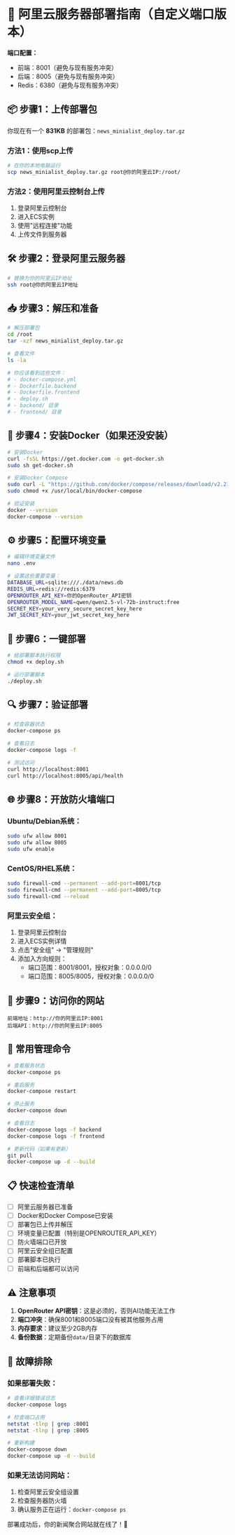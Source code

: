 # 🚀 阿里云服务器部署指南（自定义端口版本）

**端口配置：**
- 前端：8001（避免与现有服务冲突）
- 后端：8005（避免与现有服务冲突）  
- Redis：6380（避免与现有服务冲突）

## 📦 步骤1：上传部署包

你现在有一个 **831KB** 的部署包：`news_minialist_deploy.tar.gz`

### 方法1：使用scp上传
```bash
# 在你的本地电脑运行
scp news_minialist_deploy.tar.gz root@你的阿里云IP:/root/
```

### 方法2：使用阿里云控制台上传
1. 登录阿里云控制台
2. 进入ECS实例
3. 使用"远程连接"功能
4. 上传文件到服务器

## 🛠️ 步骤2：登录阿里云服务器

```bash
# 替换为你的阿里云IP地址
ssh root@你的阿里云IP地址
```

## 📥 步骤3：解压和准备

```bash
# 解压部署包
cd /root
tar -xzf news_minialist_deploy.tar.gz

# 查看文件
ls -la

# 你应该看到这些文件：
# - docker-compose.yml
# - Dockerfile.backend
# - Dockerfile.frontend  
# - deploy.sh
# - backend/ 目录
# - frontend/ 目录
```

## 🐳 步骤4：安装Docker（如果还没安装）

```bash
# 安装Docker
curl -fsSL https://get.docker.com -o get-docker.sh
sudo sh get-docker.sh

# 安装Docker Compose
sudo curl -L "https://github.com/docker/compose/releases/download/v2.21.0/docker-compose-$(uname -s)-$(uname -m)" -o /usr/local/bin/docker-compose
sudo chmod +x /usr/local/bin/docker-compose

# 验证安装
docker --version
docker-compose --version
```

## ⚙️ 步骤5：配置环境变量

```bash
# 编辑环境变量文件
nano .env

# 设置这些重要变量：
DATABASE_URL=sqlite:///./data/news.db
REDIS_URL=redis://redis:6379
OPENROUTER_API_KEY=你的OpenRouter_API密钥
OPENROUTER_MODEL_NAME=qwen/qwen2.5-vl-72b-instruct:free
SECRET_KEY=your_very_secure_secret_key_here
JWT_SECRET_KEY=your_jwt_secret_key_here
```

## 🚀 步骤6：一键部署

```bash
# 给部署脚本执行权限
chmod +x deploy.sh

# 运行部署脚本
./deploy.sh
```

## 🔍 步骤7：验证部署

```bash
# 检查容器状态
docker-compose ps

# 查看日志
docker-compose logs -f

# 测试访问
curl http://localhost:8001
curl http://localhost:8005/api/health
```

## 🌐 步骤8：开放防火墙端口

### Ubuntu/Debian系统：
```bash
sudo ufw allow 8001
sudo ufw allow 8005
sudo ufw enable
```

### CentOS/RHEL系统：
```bash
sudo firewall-cmd --permanent --add-port=8001/tcp
sudo firewall-cmd --permanent --add-port=8005/tcp
sudo firewall-cmd --reload
```

### 阿里云安全组：
1. 登录阿里云控制台
2. 进入ECS实例详情
3. 点击"安全组" → "管理规则"
4. 添加入方向规则：
   - 端口范围：8001/8001，授权对象：0.0.0.0/0
   - 端口范围：8005/8005，授权对象：0.0.0.0/0

## 🎉 步骤9：访问你的网站

```
前端地址：http://你的阿里云IP:8001
后端API：http://你的阿里云IP:8005
```

## 🔧 常用管理命令

```bash
# 查看服务状态
docker-compose ps

# 重启服务
docker-compose restart

# 停止服务
docker-compose down

# 查看日志
docker-compose logs -f backend
docker-compose logs -f frontend

# 更新代码（如果有更新）
git pull
docker-compose up -d --build
```

## 📋 快速检查清单

- [ ] 阿里云服务器已准备
- [ ] Docker和Docker Compose已安装
- [ ] 部署包已上传并解压
- [ ] 环境变量已配置（特别是OPENROUTER_API_KEY）
- [ ] 防火墙端口已开放
- [ ] 阿里云安全组已配置
- [ ] 部署脚本已执行
- [ ] 前端和后端都可以访问

## ⚠️ 注意事项

1. **OpenRouter API密钥**：这是必须的，否则AI功能无法工作
2. **端口冲突**：确保8001和8005端口没有被其他服务占用
3. **内存要求**：建议至少2GB内存
4. **备份数据**：定期备份`data/`目录下的数据库

## 🚨 故障排除

### 如果部署失败：
```bash
# 查看详细错误日志
docker-compose logs

# 检查端口占用
netstat -tlnp | grep :8001
netstat -tlnp | grep :8005

# 重新构建
docker-compose down
docker-compose up -d --build
```

### 如果无法访问网站：
1. 检查阿里云安全组设置
2. 检查服务器防火墙
3. 确认服务正在运行：`docker-compose ps`

部署成功后，你的新闻聚合网站就在线了！🎉
